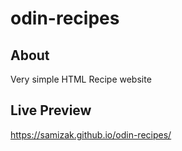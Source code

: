 # odin-recipes

## About

Very simple HTML Recipe website

## Live Preview
https://samizak.github.io/odin-recipes/

